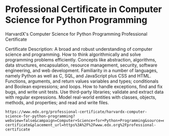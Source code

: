 # Professional Certificate in Computer Science for Python Programming
HarvardX's Computer Science for Python Programming Professional Certificate

Certificate Description:
    A broad and robust understanding of computer science and programming.
    How to think algorithmically and solve programming problems efficiently.
    Concepts like abstraction, algorithms, data structures, encapsulation, resource management, security, software engineering,     and web development.
    Familiarity in a number of languages, namely Python as well as C, SQL, and JavaScript plus CSS and HTML.
    Functions, arguments, and return values variables and types; conditionals and Boolean expressions; and loops.
    How to handle exceptions, find and fix bugs, and write unit tests. Use third-party libraries; validate and extract data         with regular expressions.
    Model real-world entities with classes, objects, methods, and properties; and read and write files.

    https://www.edx.org/professional-certificate/harvardx-computer-science-for-python-programming?webview=false&campaign=Computer+Science+for+Python+Programming&source=edx&product_category=professional-certificate&placement_url=https%3A%2F%2Fwww.edx.org%2Fprofessional-certificate
